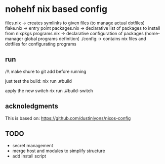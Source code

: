 # nohehf nix based config

files.nix -> creates symlinks to given files (to manage actual dotfiles)
flake.nix -> entry point
packages.nix -> declarative list of packages to install from nixpkgs
programs.nix -> declarative configuration of packages (home-manager global programs definition)
./config -> contains nix files and dotfiles for configurating programs

## run

/!\ make shure to git add before running

just test the build:
nix run .#build

apply the new switch
rix run .#build-switch

## acknoledgments

This is based on: <https://github.com/dustinlyons/nixos-config>

## TODO

- secret management
- merge host and modules to simplify structure
- add install script
